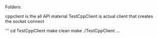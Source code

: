 Folders: 

cppclient is the all API material
TestCppClient is actual client that creates the socket connect

'''
cd TestCppClient
make clean
make 
./TestCppClient
...

